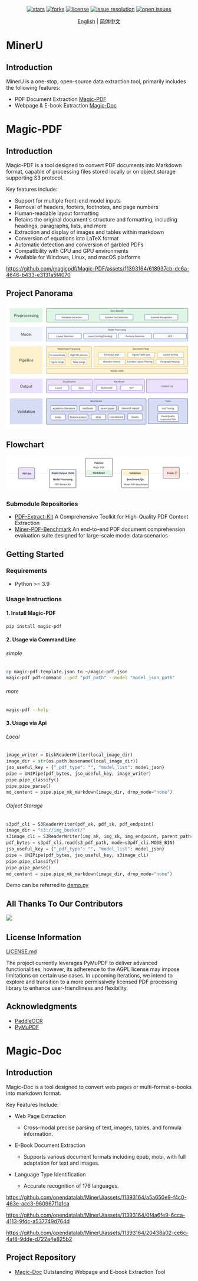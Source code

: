 <div id="top"></div>
<div align="center">

[![stars](https://img.shields.io/github/stars/opendatalab/MinerU.svg)](https://github.com/opendatalab/MinerU)
[![forks](https://img.shields.io/github/forks/opendatalab/MinerU.svg)](https://github.com/opendatalab/MinerU)
[![license](https://img.shields.io/github/license/opendatalab/MinerU.svg)](https://github.com/opendatalab/MinerU/tree/main/LICENSE)
[![issue resolution](https://img.shields.io/github/issues-closed-raw/opendatalab/MinerU)](https://github.com/opendatalab/MinerU/issues)
[![open issues](https://img.shields.io/github/issues-raw/opendatalab/MinerU)](https://github.com/opendatalab/MinerU/issues)

[English](README.md) | [简体中文](README_zh-CN.md)

</div>

<div align="center">

</div>

# MinerU 

## Introduction

MinerU is a one-stop, open-source data extraction tool, primarily includes the following features:

- PDF Document Extraction  [Magic-PDF](#Magic-PDF)
- Webpage & E-book Extraction  [Magic-Doc](#Magic-Doc)

# Magic-PDF

## Introduction

Magic-PDF is a tool designed to convert PDF documents into Markdown format, capable of processing files stored locally or on object storage supporting S3 protocol.

Key features include:

- Support for multiple front-end model inputs
- Removal of headers, footers, footnotes, and page numbers
- Human-readable layout formatting
- Retains the original document's structure and formatting, including headings, paragraphs, lists, and more
- Extraction and display of images and tables within markdown
- Conversion of equations into LaTeX format
- Automatic detection and conversion of garbled PDFs
- Compatibility with CPU and GPU environments
- Available for Windows, Linux, and macOS platforms


https://github.com/magicpdf/Magic-PDF/assets/11393164/618937cb-dc6a-4646-b433-e3131a5f4070



## Project Panorama

![Project Panorama](docs/images/project_panorama_en.png)

## Flowchart

![Flowchart](docs/images/flowchart_en.png)

### Submodule Repositories

- [PDF-Extract-Kit](https://github.com/opendatalab/PDF-Extract-Kit)
  A Comprehensive Toolkit for High-Quality PDF Content Extraction
- [Miner-PDF-Benchmark](https://github.com/opendatalab/Miner-PDF-Benchmark)
  An end-to-end PDF document comprehension evaluation suite designed for large-scale model data scenarios

## Getting Started

### Requirements

- Python >= 3.9

### Usage Instructions

#### 1. Install Magic-PDF

```bash
pip install magic-pdf
```

#### 2. Usage via Command Line

###### simple

```bash
cp magic-pdf.template.json to ~/magic-pdf.json
magic-pdf pdf-command --pdf "pdf_path" --model "model_json_path"
```

###### more 

```bash
magic-pdf --help
```

#### 3. Usage via Api

###### Local
```python
image_writer = DiskReaderWriter(local_image_dir)
image_dir = str(os.path.basename(local_image_dir))
jso_useful_key = {"_pdf_type": "", "model_list": model_json}
pipe = UNIPipe(pdf_bytes, jso_useful_key, image_writer)
pipe.pipe_classify()
pipe.pipe_parse()
md_content = pipe.pipe_mk_markdown(image_dir, drop_mode="none")
```

###### Object Storage
```python
s3pdf_cli = S3ReaderWriter(pdf_ak, pdf_sk, pdf_endpoint)
image_dir = "s3://img_bucket/"
s3image_cli = S3ReaderWriter(img_ak, img_sk, img_endpoint, parent_path=image_dir)
pdf_bytes = s3pdf_cli.read(s3_pdf_path, mode=s3pdf_cli.MODE_BIN)
jso_useful_key = {"_pdf_type": "", "model_list": model_json}
pipe = UNIPipe(pdf_bytes, jso_useful_key, s3image_cli)
pipe.pipe_classify()
pipe.pipe_parse()
md_content = pipe.pipe_mk_markdown(image_dir, drop_mode="none")
```

Demo can be referred to [demo.py](demo/demo.py)

## All Thanks To Our Contributors

<a href="https://github.com/magicpdf/Magic-PDF/graphs/contributors">
  <img src="https://contrib.rocks/image?repo=magicpdf/Magic-PDF" />
</a>

## License Information

[LICENSE.md](LICENSE.md)

The project currently leverages PyMuPDF to deliver advanced functionalities; however, its adherence to the AGPL license may impose limitations on certain use cases. In upcoming iterations, we intend to explore and transition to a more permissively licensed PDF processing library to enhance user-friendliness and flexibility.

## Acknowledgments

- [PaddleOCR](https://github.com/PaddlePaddle/PaddleOCR)
- [PyMuPDF](https://github.com/pymupdf/PyMuPDF)


# Magic-Doc

## Introduction

Magic-Doc is a tool designed to convert web pages or multi-format e-books into markdown format.

Key Features Include:

- Web Page Extraction
  - Cross-modal precise parsing of text, images, tables, and formula information.

- E-Book Document Extraction
  - Supports various document formats including epub, mobi, with full adaptation for text and images.

- Language Type Identification
  - Accurate recognition of 176 languages.

https://github.com/opendatalab/MinerU/assets/11393164/a5a650e9-f4c0-463e-acc3-960967f1a1ca



https://github.com/opendatalab/MinerU/assets/11393164/0f4a6fe9-6cca-4113-9fdc-a537749d764d



https://github.com/opendatalab/MinerU/assets/11393164/20438a02-ce6c-4af8-9dde-d722a4e825b2



## Project Repository

- [Magic-Doc](https://github.com/magicpdf/Magic-Doc)
  Outstanding Webpage and E-book Extraction Tool
